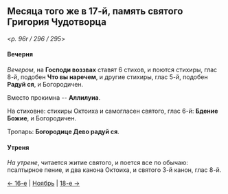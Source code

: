 
## Месяца того же в 17-й, память святого Григория Чудотворца

<*p. 96r / 296 / 295*>

#### Вечерня

*Вечером*, на **Господи воззвах** ставят 6 стихов, и поются стихиры, глас 8-й, подобен **Что вы наречем**, 
и другие стихиры, глас 5-й, подобен **Радуй ся**, и Богородичен. 

Вместо прокимна -- **Аллилуиа**. 

На стиховне: стихиры Октоиха и самогласен святого, глас 6-й: **Бдение Божие**, и Богородичен. 

Тропарь: **Богородице Дево радуй ся**. 

#### Утреня

*На утрене*, читается житие святого, и поется все по обычаю: псалтырное пение, и два канона Октоиха, 
и святого 3-й канон, глас 8-й.

[← 16-е](11_16_AST.ru.md) | [Ноябрь](README.md#17-й) | [18-е →](11_18_AST.ru.md)